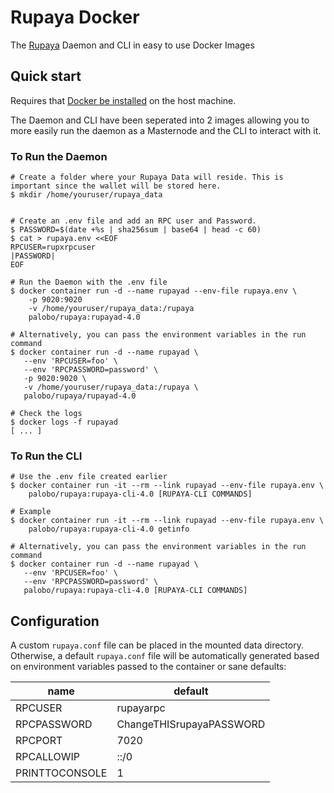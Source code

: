 
# Rupaya Docker

The [Rupaya](https://github.com/rupaya-project/rupaya) Daemon and CLI in easy to use Docker Images

## Quick start

Requires that [Docker be installed](https://docs.docker.com/engine/installation/) on the host machine.

The Daemon and CLI have been seperated into 2 images allowing you to more easily run the daemon as a Masternode and the CLI to interact with it.

### To Run the Daemon
```
# Create a folder where your Rupaya Data will reside. This is important since the wallet will be stored here.
$ mkdir /home/youruser/rupaya_data


# Create an .env file and add an RPC user and Password.
$ PASSWORD=$(date +%s | sha256sum | base64 | head -c 60)
$ cat > rupaya.env <<EOF
RPCUSER=rupxrpcuser
|PASSWORD|
EOF

# Run the Daemon with the .env file
$ docker container run -d --name rupayad --env-file rupaya.env \  
    -p 9020:9020
    -v /home/youruser/rupaya_data:/rupaya
    palobo/rupaya:rupayad-4.0

# Alternatively, you can pass the environment variables in the run command
$ docker container run -d --name rupayad \
   --env 'RPCUSER=foo' \
   --env 'RPCPASSWORD=password' \
   -p 9020:9020 \
   -v /home/youruser/rupaya_data:/rupaya \
   palobo/rupaya/rupayad-4.0

# Check the logs
$ docker logs -f rupayad
[ ... ]
```

### To Run the CLI
```
# Use the .env file created earlier
$ docker container run -it --rm --link rupayad --env-file rupaya.env \  
    palobo/rupaya:rupaya-cli-4.0 [RUPAYA-CLI COMMANDS]

# Example
$ docker container run -it --rm --link rupayad --env-file rupaya.env \  
    palobo/rupaya:rupaya-cli-4.0 getinfo

# Alternatively, you can pass the environment variables in the run command
$ docker container run -d --name rupayad \
   --env 'RPCUSER=foo' \
   --env 'RPCPASSWORD=password' \
   palobo/rupaya:rupaya-cli-4.0 [RUPAYA-CLI COMMANDS]
```


## Configuration

A custom `rupaya.conf` file can be placed in the mounted data directory.
Otherwise, a default `rupaya.conf` file will be automatically generated based
on environment variables passed to the container or sane defaults:

| name | default |
| ---- | ------- |
|RPCUSER|rupayarpc|
|RPCPASSWORD|ChangeTHISrupayaPASSWORD|
|RPCPORT|7020|
|RPCALLOWIP|::/0|
|PRINTTOCONSOLE|1|